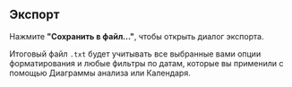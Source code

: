 ## Экспорт

Нажмите **"Сохранить в файл..."**, чтобы открыть диалог экспорта.

Итоговый файл `.txt` будет учитывать все выбранные вами опции форматирования и любые фильтры по датам, которые вы применили с помощью Диаграммы анализа или Календаря.
